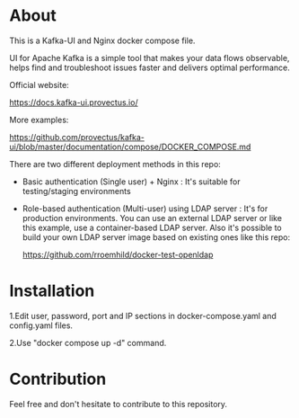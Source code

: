 # About
This is a Kafka-UI and Nginx docker compose file.

UI for Apache Kafka is a simple tool that makes your data flows observable, helps find and troubleshoot issues faster and delivers optimal performance.

Official website:

https://docs.kafka-ui.provectus.io/

More examples:

https://github.com/provectus/kafka-ui/blob/master/documentation/compose/DOCKER_COMPOSE.md

There are two different deployment methods in this repo:
+ Basic authentication (Single user) + Nginx : It's suitable for testing/staging environments
+ Role-based authentication (Multi-user) using LDAP server : It's for production environments. You can use an external LDAP server or like this example, use a container-based LDAP server. Also it's possible to build your own LDAP server image based on existing ones like this repo:

    https://github.com/rroemhild/docker-test-openldap

# Installation
1.Edit user, password, port and IP sections in docker-compose.yaml and config.yaml files.

2.Use "docker compose up -d" command.

# Contribution
Feel free and don't hesitate to contribute to this repository.
